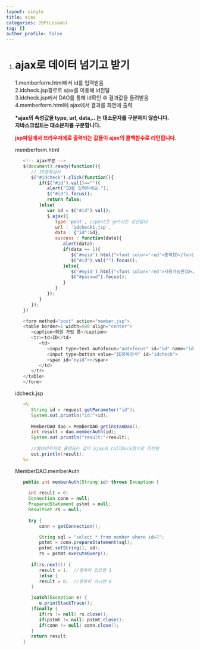 ```yaml
---
layout: single
title: ajax
categories: JSP(Lesson)
tag: []
author_profile: false
---
```


1. # ajax로 데이터 넘기고 받기
   1.memberform.html에서 id를 입력받음   
   2.idcheck.jsp경로로 ajax를 이용해 id전달   
   3.idcheck.jsp에서 DAO를 통해 id확인 후 결과값을 돌려받음   
   4.memberform.html에 ajax에서 결과를 화면에 출력   

   __*ajax의 속성값을 type, url, data,.. 는 대소문자를 구분하지 않습니다.__   
   __자바스크립트는 대소문자를 구분합니다.__   

   <span style="color:red;font-weight:bold">jsp파일에서 브라우저에로 출력되는 값들이 ajax의 콜백함수로 리턴됩니다.</span>

   memberform.html
   ```javascript
      <!-- ajax부분 -->
      $(document).ready(function(){
         // ID중복검사
         $("#idcheck").click(function(){
            if($("#id").val()==""){
               alert("ID를 입력하세요.");
               $("#id").focus();
               return false;
            }else{
               var id = $("#id").val();
               $.ajax({
                  type:'post', //post든 get이든 상관없다
                  url : 'idcheck1.jsp',
                  data : {"id":id},
                  success : function(data){ 
                     alert(data);
                     if(data == 1){
                        $('#myid').html("<font color='red'>중복ID</font>");
                        $("#id").val("").focus();
                     }else{
                        $('#myid').html("<font color='red'>사용가능한ID</font>");
                        $("#passwd").focus();
                     }
                  }
               });
            }			
         });
      })

      <form method="post" action="member.jsp"> 
      <table border=1 width=500 align="center">
         <caption>회원 가입 폼</caption>
         <tr><td>ID</td>
            <td>
               <input type=text autofocus="autofocus" id="id" name="id">
               <input type=button value="ID중복검사" id="idcheck">
               <span id="myid"></span>
            </td>
         </tr>
      </table>
      </form>
   ```   

   idcheck.jsp   
   ```jsp
      <%
         String id = request.getParameter("id");
         System.out.println("id:"+id);
         
         MemberDAO dao = MemberDAO.getInstanDao();
         int result = dao.memberAuth(id);
         System.out.println("result:"+result);
         
         //웹브라우저로 출력되는 값이 ajax의 callback함수로 리턴됨
         out.println(result);
      %>    
   ```   

   MemberDAO.memberAuth   
   ```java
      public int memberAuth(String id) throws Exception {
		
		int result = 0;
		Connection conn = null;
		PreparedStatement pstmt = null;
		ResultSet rs = null;
		
		try {
			conn = getConnection();

			String sql = "select * from member where id=?";
			pstmt = conn.prepareStatement(sql);
			pstmt.setString(1, id);
			rs = pstmt.executeQuery();
			
         if(rs.next()) {
            result = 1;  //중복이 있으면 1
            }else {
            result = 0;  //중복이 아니면 0
         }

         }catch(Exception e) {
            e.printStackTrace();
         }finally {
            if(rs != null) rs.close();
            if(pstmt != null) pstmt.close();
            if(conn != null) conn.close();
         }
         return result;
      }
   ```




